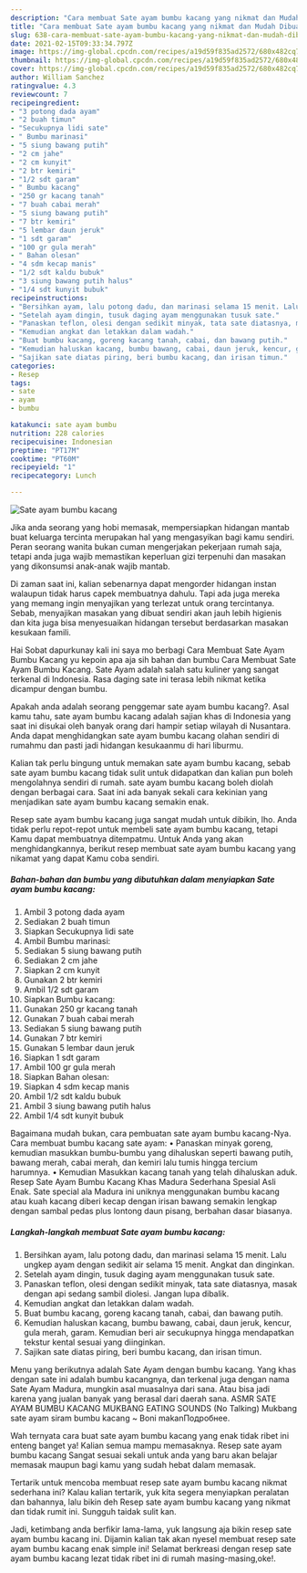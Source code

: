 ```yaml
---
description: "Cara membuat Sate ayam bumbu kacang yang nikmat dan Mudah Dibuat"
title: "Cara membuat Sate ayam bumbu kacang yang nikmat dan Mudah Dibuat"
slug: 638-cara-membuat-sate-ayam-bumbu-kacang-yang-nikmat-dan-mudah-dibuat
date: 2021-02-15T09:33:34.797Z
image: https://img-global.cpcdn.com/recipes/a19d59f835ad2572/680x482cq70/sate-ayam-bumbu-kacang-foto-resep-utama.jpg
thumbnail: https://img-global.cpcdn.com/recipes/a19d59f835ad2572/680x482cq70/sate-ayam-bumbu-kacang-foto-resep-utama.jpg
cover: https://img-global.cpcdn.com/recipes/a19d59f835ad2572/680x482cq70/sate-ayam-bumbu-kacang-foto-resep-utama.jpg
author: William Sanchez
ratingvalue: 4.3
reviewcount: 7
recipeingredient:
- "3 potong dada ayam"
- "2 buah timun"
- "Secukupnya lidi sate"
- " Bumbu marinasi"
- "5 siung bawang putih"
- "2 cm jahe"
- "2 cm kunyit"
- "2 btr kemiri"
- "1/2 sdt garam"
- " Bumbu kacang"
- "250 gr kacang tanah"
- "7 buah cabai merah"
- "5 siung bawang putih"
- "7 btr kemiri"
- "5 lembar daun jeruk"
- "1 sdt garam"
- "100 gr gula merah"
- " Bahan olesan"
- "4 sdm kecap manis"
- "1/2 sdt kaldu bubuk"
- "3 siung bawang putih halus"
- "1/4 sdt kunyit bubuk"
recipeinstructions:
- "Bersihkan ayam, lalu potong dadu, dan marinasi selama 15 menit. Lalu ungkep ayam dengan sedikit air selama 15 menit. Angkat dan dinginkan."
- "Setelah ayam dingin, tusuk daging ayam menggunakan tusuk sate."
- "Panaskan teflon, olesi dengan sedikit minyak, tata sate diatasnya, masak dengan api sedang sambil diolesi. Jangan lupa dibalik."
- "Kemudian angkat dan letakkan dalam wadah."
- "Buat bumbu kacang, goreng kacang tanah, cabai, dan bawang putih."
- "Kemudian haluskan kacang, bumbu bawang, cabai, daun jeruk, kencur, gula merah, garam. Kemudian beri air secukupnya hingga mendapatkan tekstur kental sesuai yang diinginkan."
- "Sajikan sate diatas piring, beri bumbu kacang, dan irisan timun."
categories:
- Resep
tags:
- sate
- ayam
- bumbu

katakunci: sate ayam bumbu 
nutrition: 228 calories
recipecuisine: Indonesian
preptime: "PT17M"
cooktime: "PT60M"
recipeyield: "1"
recipecategory: Lunch

---
```



![Sate ayam bumbu kacang](https://img-global.cpcdn.com/recipes/a19d59f835ad2572/680x482cq70/sate-ayam-bumbu-kacang-foto-resep-utama.jpg)

Jika anda seorang yang hobi memasak, mempersiapkan hidangan mantab buat keluarga tercinta merupakan hal yang mengasyikan bagi kamu sendiri. Peran seorang  wanita bukan cuman mengerjakan pekerjaan rumah saja, tetapi anda juga wajib memastikan keperluan gizi terpenuhi dan masakan yang dikonsumsi anak-anak wajib mantab.

Di zaman  saat ini, kalian sebenarnya dapat mengorder hidangan instan walaupun tidak harus capek membuatnya dahulu. Tapi ada juga mereka yang memang ingin menyajikan yang terlezat untuk orang tercintanya. Sebab, menyajikan masakan yang dibuat sendiri akan jauh lebih higienis dan kita juga bisa menyesuaikan hidangan tersebut berdasarkan masakan kesukaan famili. 

Hai Sobat dapurkunay kali ini saya mo berbagi Cara Membuat Sate Ayam Bumbu Kacang yu kepoin apa aja sih bahan dan bumbu Cara Membuat Sate Ayam Bumbu Kacang. Sate Ayam adalah salah satu kuliner yang sangat terkenal di Indonesia. Rasa daging sate ini terasa lebih nikmat ketika dicampur dengan bumbu.

Apakah anda adalah seorang penggemar sate ayam bumbu kacang?. Asal kamu tahu, sate ayam bumbu kacang adalah sajian khas di Indonesia yang saat ini disukai oleh banyak orang dari hampir setiap wilayah di Nusantara. Anda dapat menghidangkan sate ayam bumbu kacang olahan sendiri di rumahmu dan pasti jadi hidangan kesukaanmu di hari liburmu.

Kalian tak perlu bingung untuk memakan sate ayam bumbu kacang, sebab sate ayam bumbu kacang tidak sulit untuk didapatkan dan kalian pun boleh mengolahnya sendiri di rumah. sate ayam bumbu kacang boleh diolah dengan berbagai cara. Saat ini ada banyak sekali cara kekinian yang menjadikan sate ayam bumbu kacang semakin enak.

Resep sate ayam bumbu kacang juga sangat mudah untuk dibikin, lho. Anda tidak perlu repot-repot untuk membeli sate ayam bumbu kacang, tetapi Kamu dapat membuatnya ditempatmu. Untuk Anda yang akan menghidangkannya, berikut resep membuat sate ayam bumbu kacang yang nikamat yang dapat Kamu coba sendiri.

<!--inarticleads1-->

##### Bahan-bahan dan bumbu yang dibutuhkan dalam menyiapkan Sate ayam bumbu kacang:

1. Ambil 3 potong dada ayam
1. Sediakan 2 buah timun
1. Siapkan Secukupnya lidi sate
1. Ambil  Bumbu marinasi:
1. Sediakan 5 siung bawang putih
1. Sediakan 2 cm jahe
1. Siapkan 2 cm kunyit
1. Gunakan 2 btr kemiri
1. Ambil 1/2 sdt garam
1. Siapkan  Bumbu kacang:
1. Gunakan 250 gr kacang tanah
1. Gunakan 7 buah cabai merah
1. Sediakan 5 siung bawang putih
1. Gunakan 7 btr kemiri
1. Gunakan 5 lembar daun jeruk
1. Siapkan 1 sdt garam
1. Ambil 100 gr gula merah
1. Siapkan  Bahan olesan:
1. Siapkan 4 sdm kecap manis
1. Ambil 1/2 sdt kaldu bubuk
1. Ambil 3 siung bawang putih halus
1. Ambil 1/4 sdt kunyit bubuk


Bagaimana mudah bukan, cara pembuatan sate ayam bumbu kacang-Nya. Cara membuat bumbu kacang sate ayam: • Panaskan minyak goreng, kemudian masukkan bumbu-bumbu yang dihaluskan seperti bawang putih, bawang merah, cabai merah, dan kemiri lalu tumis hingga tercium harumnya. • Kemudian Masukkan kacang tanah yang telah dihaluskan aduk. Resep Sate Ayam Bumbu Kacang Khas Madura Sederhana Spesial Asli Enak. Sate special ala Madura ini uniknya menggunakan bumbu kacang atau kuah kacang diberi kecap dengan irisan bawang semakin lengkap dengan sambal pedas plus lontong daun pisang, berbahan dasar biasanya. 

<!--inarticleads2-->

##### Langkah-langkah membuat Sate ayam bumbu kacang:

1. Bersihkan ayam, lalu potong dadu, dan marinasi selama 15 menit. Lalu ungkep ayam dengan sedikit air selama 15 menit. Angkat dan dinginkan.
1. Setelah ayam dingin, tusuk daging ayam menggunakan tusuk sate.
1. Panaskan teflon, olesi dengan sedikit minyak, tata sate diatasnya, masak dengan api sedang sambil diolesi. Jangan lupa dibalik.
1. Kemudian angkat dan letakkan dalam wadah.
1. Buat bumbu kacang, goreng kacang tanah, cabai, dan bawang putih.
1. Kemudian haluskan kacang, bumbu bawang, cabai, daun jeruk, kencur, gula merah, garam. Kemudian beri air secukupnya hingga mendapatkan tekstur kental sesuai yang diinginkan.
1. Sajikan sate diatas piring, beri bumbu kacang, dan irisan timun.


Menu yang berikutnya adalah Sate Ayam dengan bumbu kacang. Yang khas dengan sate ini adalah bumbu kacangnya, dan terkenal juga dengan nama Sate Ayam Madura, mungkin asal muasalnya dari sana. Atau bisa jadi karena yang jualan banyak yang berasal dari daerah sana. ASMR SATE AYAM BUMBU KACANG MUKBANG EATING SOUNDS (No Talking) Mukbang sate ayam siram bumbu kacang ~ Boni makanПодробнее. 

Wah ternyata cara buat sate ayam bumbu kacang yang enak tidak ribet ini enteng banget ya! Kalian semua mampu memasaknya. Resep sate ayam bumbu kacang Sangat sesuai sekali untuk anda yang baru akan belajar memasak maupun bagi kamu yang sudah hebat dalam memasak.

Tertarik untuk mencoba membuat resep sate ayam bumbu kacang nikmat sederhana ini? Kalau kalian tertarik, yuk kita segera menyiapkan peralatan dan bahannya, lalu bikin deh Resep sate ayam bumbu kacang yang nikmat dan tidak rumit ini. Sungguh taidak sulit kan. 

Jadi, ketimbang anda berfikir lama-lama, yuk langsung aja bikin resep sate ayam bumbu kacang ini. Dijamin kalian tak akan nyesel membuat resep sate ayam bumbu kacang enak simple ini! Selamat berkreasi dengan resep sate ayam bumbu kacang lezat tidak ribet ini di rumah masing-masing,oke!.

